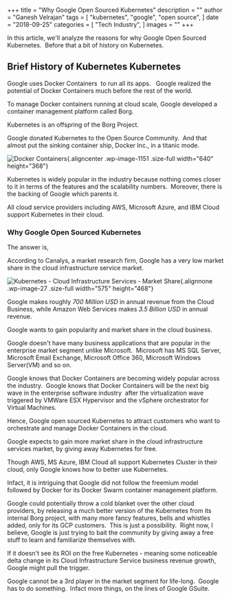 +++
title = "Why Google Open Sourced Kubernetes"
description = ""
author = "Ganesh Velrajan"
tags = [
    "kubernetes",
    "google",
    "open source",
]
date = "2018-09-25"
categories = [
    "Tech Industry",
]
images = ""
+++

In this article, we'll analyze the reasons for why Google Open Sourced Kubernetes.  Before that a bit of history on Kubernetes.

## Brief History of Kubernetes Kubernetes

Google uses Docker Containers  to run all its apps.   Google realized the potential of Docker Containers much before the rest of the world.

To manage Docker containers running at cloud scale, Google developed a container management platform called Borg.

Kubernetes is an offspring of the Borg Project.

Google donated Kubernetes to the Open Source Community.  And that almost put the sinking container ship, Docker Inc., in a titanic mode.

![Docker Containers](http://35.238.255.76/wp-content/uploads/2018/09/ship-3401500_640.jpg){.aligncenter .wp-image-1151 .size-full width="640" height="368"}

Kubernetes is widely popular in the industry because nothing comes closer to it in terms of the features and the scalability numbers.  Moreover, there is the backing of Google which parents it.

All cloud service providers including AWS, Microsoft Azure, and IBM Cloud support Kubernetes in their cloud.

### Why Google Open Sourced Kubernetes

The answer is,

According to Canalys, a market research firm, Google has a very low market share in the cloud infrastructure service market.

![Kubernetes - Cloud Infrastructure Services - Market Share](http://www.thetechzone.in/wp-content/uploads/2018/09/cloud-graph.jpg){.alignnone .wp-image-27 .size-full width="575" height="468"}

Google makes roughly *700 Million USD* in annual revenue from the Cloud Business, while Amazon Web Services makes *3.5 Billion USD* in annual revenue.

Google wants to gain popularity and market share in the cloud business.

Google doesn't have many business applications that are popular in the enterprise market segment unlike Microsoft.  Microsoft has MS SQL Server, Microsoft Email Exchange, Microsoft Office 360, Microsoft Windows Server(VM) and so on.

Google knows that Docker Containers are becoming widely popular across the industry.  Google knows that Docker Containers will be the next big wave in the enterprise software industry  after the virtualization wave triggered by VMWare ESX Hypervisor and the vSphere orchestrator for Virtual Machines.

Hence, Google open sourced Kubernetes to attract customers who want to orchestrate and manage Docker Containers in the cloud.

Google expects to gain more market share in the cloud infrastructure services market, by giving away Kubernetes for free.

Though AWS, MS Azure, IBM Cloud all support Kubernetes Cluster in their cloud, only Google knows how to better use Kubernetes.

Infact, it is intriguing that Google did not follow the freemium model followed by Docker for its Docker Swarm container management platform.

Google could potentially throw a cold blanket over the other cloud providers, by releasing a much better version of the Kubernetes from its internal Borg project, with many more fancy features, bells and whistles added, only for its GCP customers.  This is just a possibility.  Right now, I believe, Google is just trying to bait the community by giving away a free stuff to learn and familiarize themselves with.

If it doesn't see its ROI on the free Kubernetes - meaning some noticeable delta change in its Cloud Infrastructure Service business revenue growth, Google might pull the trigger.

Google cannot be a 3rd player in the market segment for life-long.  Google has to do something.  Infact more things, on the lines of Google GSuite.
